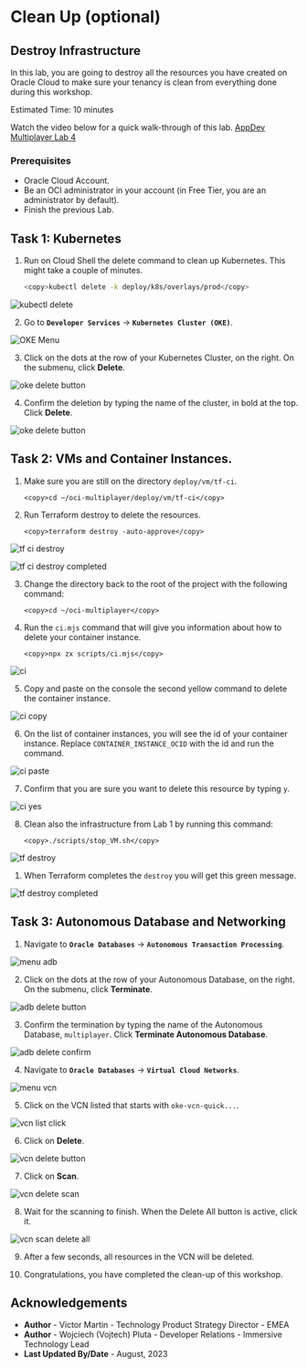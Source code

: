 # Clean Up (optional)

## Destroy Infrastructure

In this lab, you are going to destroy all the resources you have created on Oracle Cloud to make sure your tenancy is clean from everything done during this workshop.

Estimated Time: 10 minutes

Watch the video below for a quick walk-through of this lab.
[AppDev Multiplayer Lab 4](videohub:xxx)

### Prerequisites

- Oracle Cloud Account.
- Be an OCI administrator in your account (in Free Tier, you are an administrator by default).
- Finish the previous Lab.

## Task 1: Kubernetes

1. Run on Cloud Shell the delete command to clean up Kubernetes. This might take a couple of minutes.

    ```bash
    <copy>kubectl delete -k deploy/k8s/overlays/prod</copy>
    ```

  ![kubectl delete](images/kubectl-delete.png)

2. Go to **`Developer Services`** -> **`Kubernetes Cluster (OKE)`**.

  ![OKE Menu](./images/menu-oke.png)

3. Click on the dots at the row of your Kubernetes Cluster, on the right. On the submenu, click **Delete**.

  ![oke delete button](./images/oke-delete-button.png)

4. Confirm the deletion by typing the name of the cluster, in bold at the top. Click **Delete**.

  ![oke delete button](./images/oke-delete-confirm.png)

## Task 2: VMs and Container Instances.

1. Make sure you are still on the directory `deploy/vm/tf-ci`.

    ```
    <copy>cd ~/oci-multiplayer/deploy/vm/tf-ci</copy>
    ```

2. Run Terraform destroy to delete the resources.

    ```
    <copy>terraform destroy -auto-approve</copy>
    ```

  ![tf ci destroy](./images/tf-ci-destroy.png)

  ![tf ci destroy completed](./images/tf-ci-destroy-completed.png)

3. Change the directory back to the root of the project with the following command:

    ```
    <copy>cd ~/oci-multiplayer</copy>
    ```

4. Run the `ci.mjs` command that will give you information about how to delete your container instance.

    ```
    <copy>npx zx scripts/ci.mjs</copy>
    ```

  ![ci](./images/ci.png)

5. Copy and paste on the console the second yellow command to delete the container instance.

  ![ci copy](./images/ci-copy.png)

6. On the list of container instances, you will see the id of your container instance. Replace `CONTAINER_INSTANCE_OCID` with the id and run the command.

  ![ci paste](./images/ci-paste.png)

7. Confirm that you are sure you want to delete this resource by typing `y`.

  ![ci yes](./images/ci-yes.png)

8. Clean also the infrastructure from Lab 1 by running this command:

    ```
    <copy>./scripts/stop_VM.sh</copy>
    ```

  ![tf destroy](./images/tf-destroy.png)

1. When Terraform completes the `destroy` you will get this green message.

  ![tf destroy completed](./images/tf-destroy-completed.png) 

## Task 3: Autonomous Database and Networking

1. Navigate to **`Oracle Databases`** -> **`Autonomous Transaction Processing`**.

  ![menu adb](./images/menu-adb.png)

2. Click on the dots at the row of your Autonomous Database, on the right. On the submenu, click **Terminate**.

  ![adb delete button](./images/adb-delete-button.png)

3. Confirm the termination by typing the name of the Autonomous Database, `multiplayer`. Click **Terminate Autonomous Database**.

  ![adb delete confirm](./images/adb-delete-confirm.png)

4. Navigate to **`Oracle Databases`** -> **`Virtual Cloud Networks`**.

  ![menu vcn](./images/menu-vcn.png)

5. Click on the VCN listed that starts with `oke-vcn-quick...`.

  ![vcn list click](./images/vcn-list-click.png)

6. Click on **Delete**.

  ![vcn delete button](./images/vcn-delete-button.png)

7. Click on **Scan**.

  ![vcn delete scan](./images/vcn-delete-scan.png)

8.  Wait for the scanning to finish. When the Delete All button is active, click it.

  ![vcn scan delete all](./images/vcn-scan-delete-all.png)

9.  After a few seconds, all resources in the VCN will be deleted.

10.  Congratulations, you have completed the clean-up of this workshop.


## Acknowledgements

* **Author** - Victor Martin - Technology Product Strategy Director - EMEA
* **Author** - Wojciech (Vojtech) Pluta - Developer Relations - Immersive Technology Lead
* **Last Updated By/Date** - August, 2023
